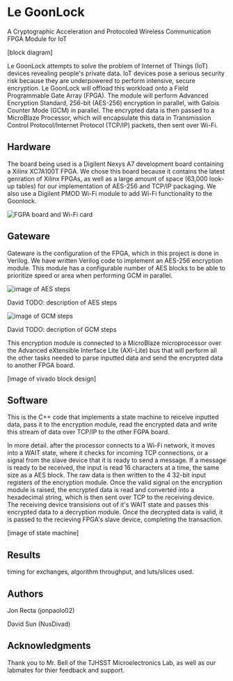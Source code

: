 # Le GoonLock

A Cryptographic Acceleration and Protocoled Wireless Communication FPGA Module for IoT

[block diagram]

Le GoonLock attempts to solve the problem of Internet of Things (IoT) devices revealing people's private data. IoT devices pose a serious security risk because they are underpowered to perform intensive, secure encryption. Le GoonLock will offload this workload onto a Field Programmable Gate Array (FPGA). The module will perform Advanced Encryption Standard, 256-bit (AES-256) encryption in parallel, with Galois Counter Mode (GCM) in parallel. The encrypted data is then passed to a MicroBlaze Processor, which will encapsulate this data in Transmission Control Protocol/Internet Protocol (TCP/IP) packets, then sent over Wi-Fi.

## Hardware
The board being used is a Digilent Nexys A7 development board containing a Xilinx XC7A100T FPGA. We chose this board because it contains the latest genration of Xilinx FPGAs, as well as a large amount of space (63,000 look-up tables) for our implementation of AES-256 and TCP/IP packaging. We also use a Digilent PMOD Wi-Fi module to add Wi-Fi functionality to the Goonlock.

![FGPA board and Wi-Fi card](https://cdn10.bigcommerce.com/s-7gavg/products/629/images/5235/NexysA7-obl-600__85101.1541089437.1280.1280.jpg?c=2)

## Gateware
Gateware is the configuration of the FPGA, which in this project is done in Verilog. We have written Verilog code to implement an AES-256 encryption module. This module has a configurable number of AES blocks to be able to prioritize speed or area when performing GCM in parallel. 


![image of AES steps](https://upload.wikimedia.org/wikipedia/commons/9/98/Aes_round_function-new.svg)

David TODO: description of AES steps

![image of GCM steps](https://upload.wikimedia.org/wikipedia/commons/thumb/2/25/GCM-Galois_Counter_Mode_with_IV.svg/500px-GCM-Galois_Counter_Mode_with_IV.svg.png)

David TODO: decription of GCM steps

This encryption module is connected to a MicroBlaze microprocessor over the Advanced eXtensible Interface Lite (AXI-Lite) bus that will perform all the other tasks needed to parse inputted data and send the encrypted data to another FPGA board.

[image of vivado block design]


## Software
This is the C++ code that implements a state machine to reiceive inputted data, pass it to the encryption module, read the encrypted data and write this stream of data over TCP/IP to the other FGPA board. 

In more detail. after the processor connects to a Wi-Fi network, it moves into a WAIT state, where it checks for incoming TCP connections, or a signal from the slave device that it is ready to send a message. If a message is ready to be received, the input is read 16 characters at a time, the same size as a AES block. The raw data is then written to the 4 32-bit input registers of the encryption module. Once the valid signal on the encryption module is raised, the encrypted data is read and converted into a hexadecimal string, which is then sent over TCP to the receiving device. The receiving device transisions out of it's WAIT state and passes this encrypted data to a decryption module. Once the decrypted data is valid, it is passed to the recieving FPGA's slave device, completing the transaction.

[image of state machine]

## Results
timing for exchanges, algorithm throughput, and luts/slices used.

## Authors
Jon Recta (jonpaolo02)

David Sun (NusDivad)
## Acknowledgments
Thank you to Mr. Bell of the TJHSST Microelectronics Lab, as well as our labmates for thier feedback and support.
